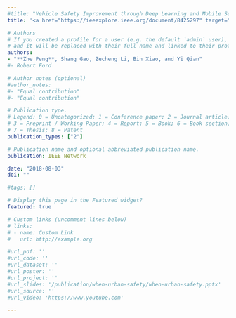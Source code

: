 ```yaml
---
#title: "Vehicle Safety Improvement through Deep Learning and Mobile Sensing"
title: '<a href="https://ieeexplore.ieee.org/document/8425297" target="_blank">Vehicle Safety Improvement through Deep Learning and Mobile Sensing</a>'

# Authors
# If you created a profile for a user (e.g. the default `admin` user), write the username (folder name) here 
# and it will be replaced with their full name and linked to their profile.
authors: 
- "**Zhe Peng**, Shang Gao, Zecheng Li, Bin Xiao, and Yi Qian"
#- Robert Ford

# Author notes (optional)
#author_notes:
#- "Equal contribution"
#- "Equal contribution"

# Publication type.
# Legend: 0 = Uncategorized; 1 = Conference paper; 2 = Journal article;
# 3 = Preprint / Working Paper; 4 = Report; 5 = Book; 6 = Book section;
# 7 = Thesis; 8 = Patent
publication_types: ["2"]

# Publication name and optional abbreviated publication name.
publication: IEEE Network

date: "2018-08-03"
doi: ""

#tags: []

# Display this page in the Featured widget?
featured: true

# Custom links (uncomment lines below)
# links:
# - name: Custom Link
#   url: http://example.org

#url_pdf: ''
#url_code: ''
#url_dataset: ''
#url_poster: ''
#url_project: ''
#url_slides: '/publication/when-urban-safety/when-urban-safety.pptx'
#url_source: ''
#url_video: 'https://www.youtube.com'

---
```


